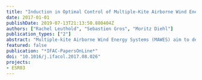 ```yaml
---
title: "Induction in Optimal Control of Multiple-Kite Airborne Wind Energy Systems"
date: 2017-01-01
publishDate: 2019-07-13T21:13:50.880404Z
authors: ["Rachel Leuthold", "Sebastien Gros", "Moritz Diehl"]
publication_types: ["2"]
abstract: "Multiple-kite Airborne Wind Energy Systems (MAWES) aim to decrease inter-mittency and cost over conventional wind turbines, while generating more power than other airborne wind energy systems. The purpose of this work is to estimate whether axial and angular induction are relevant phenomena in the modelling of pumping-cycle MAWES with two or more kites. Considering the modelling assumptions, axial induction is a relevant phenomenon and leads to significant changes in design-point, especially with respect to kite mass and secondary tether length. However, angular induction can be neglected in modelling for optimal design and control problems."
featured: false
publication: "*IFAC-PapersOnLine*"
doi: "10.1016/j.ifacol.2017.08.026"
projects:
- ESR03
---
```


